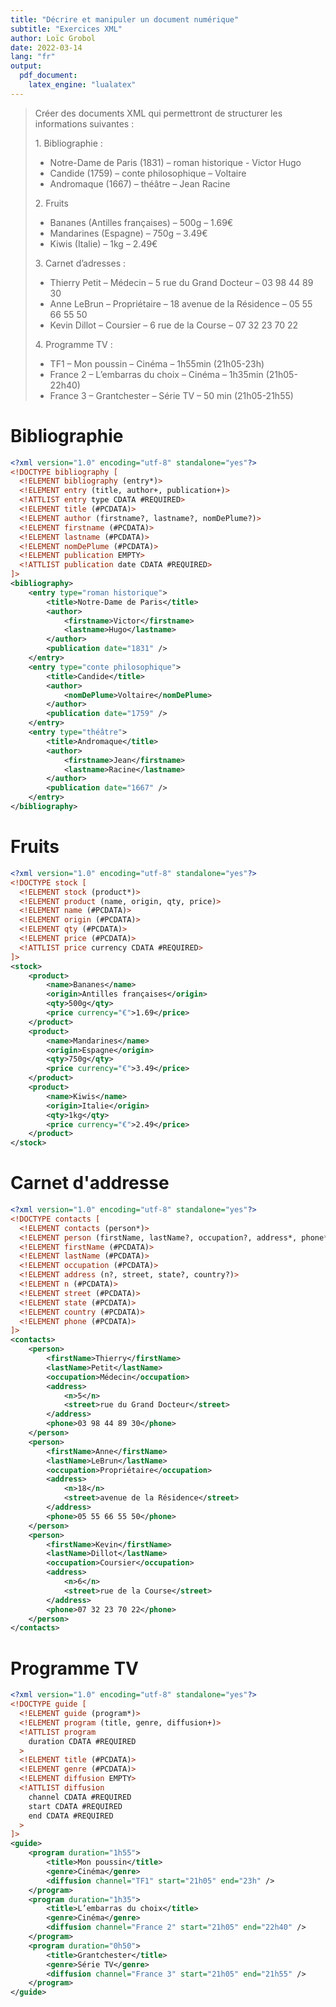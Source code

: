 ```yaml
---
title: "Décrire et manipuler un document numérique"
subtitle: "Exercices XML"
author: Loïc Grobol
date: 2022-03-14
lang: "fr"
output:
  pdf_document:
    latex_engine: "lualatex"
---
```


> Créer des documents XML qui permettront de structurer les informations suivantes :
>
> 1\. Bibliographie :
>
> - Notre-Dame de Paris (1831) – roman historique - Victor Hugo
> - Candide (1759) – conte philosophique – Voltaire
> - Andromaque (1667) – théâtre – Jean Racine
>
> 2\. Fruits
>
> - Bananes (Antilles françaises) – 500g – 1.69€
> - Mandarines (Espagne) – 750g – 3.49€
> - Kiwis (Italie) – 1kg – 2.49€
>
> 3\. Carnet d’adresses :
>
> - Thierry Petit – Médecin – 5 rue du Grand Docteur – 03 98 44 89 30
> - Anne LeBrun – Propriétaire – 18 avenue de la Résidence – 05 55 66 55 50
> - Kevin Dillot – Coursier – 6 rue de la Course – 07 32 23 70 22
>
> 4\. Programme TV :
>
> - TF1 – Mon poussin – Cinéma – 1h55min (21h05-23h)
> - France 2 – L’embarras du choix – Cinéma – 1h35min (21h05-22h40)
> - France 3 – Grantchester – Série TV – 50 min (21h05-21h55)

# Bibliographie

```xml
<?xml version="1.0" encoding="utf-8" standalone="yes"?>
<!DOCTYPE bibliography [
  <!ELEMENT bibliography (entry*)>
  <!ELEMENT entry (title, author+, publication+)>
  <!ATTLIST entry type CDATA #REQUIRED>
  <!ELEMENT title (#PCDATA)>
  <!ELEMENT author (firstname?, lastname?, nomDePlume?)>
  <!ELEMENT firstname (#PCDATA)>
  <!ELEMENT lastname (#PCDATA)>
  <!ELEMENT nomDePlume (#PCDATA)>
  <!ELEMENT publication EMPTY>
  <!ATTLIST publication date CDATA #REQUIRED>
]>
<bibliography>
    <entry type="roman historique">
        <title>Notre-Dame de Paris</title>
        <author>
            <firstname>Victor</firstname>
            <lastname>Hugo</lastname>
        </author>
        <publication date="1831" />
    </entry>
    <entry type="conte philosophique">
        <title>Candide</title>
        <author>
            <nomDePlume>Voltaire</nomDePlume>
        </author>
        <publication date="1759" />
    </entry>
    <entry type="théâtre">
        <title>Andromaque</title>
        <author>
            <firstname>Jean</firstname>
            <lastname>Racine</lastname>
        </author>
        <publication date="1667" />
    </entry>
</bibliography>
```

# Fruits

```xml
<?xml version="1.0" encoding="utf-8" standalone="yes"?>
<!DOCTYPE stock [
  <!ELEMENT stock (product*)>
  <!ELEMENT product (name, origin, qty, price)>
  <!ELEMENT name (#PCDATA)>
  <!ELEMENT origin (#PCDATA)>
  <!ELEMENT qty (#PCDATA)>
  <!ELEMENT price (#PCDATA)>
  <!ATTLIST price currency CDATA #REQUIRED>
]>
<stock>
    <product>
        <name>Bananes</name>
        <origin>Antilles françaises</origin>
        <qty>500g</qty>
        <price currency="€">1.69</price>
    </product>
    <product>
        <name>Mandarines</name>
        <origin>Espagne</origin>
        <qty>750g</qty>
        <price currency="€">3.49</price>
    </product>
    <product>
        <name>Kiwis</name>
        <origin>Italie</origin>
        <qty>1kg</qty>
        <price currency="€">2.49</price>
    </product>
</stock>
```

# Carnet d'addresse

```xml
<?xml version="1.0" encoding="utf-8" standalone="yes"?>
<!DOCTYPE contacts [
  <!ELEMENT contacts (person*)>
  <!ELEMENT person (firstName, lastName?, occupation?, address*, phone*)>
  <!ELEMENT firstName (#PCDATA)>
  <!ELEMENT lastName (#PCDATA)>
  <!ELEMENT occupation (#PCDATA)>
  <!ELEMENT address (n?, street, state?, country?)>
  <!ELEMENT n (#PCDATA)>
  <!ELEMENT street (#PCDATA)>
  <!ELEMENT state (#PCDATA)>
  <!ELEMENT country (#PCDATA)>
  <!ELEMENT phone (#PCDATA)>
]>
<contacts>
    <person>
        <firstName>Thierry</firstName>
        <lastName>Petit</lastName>
        <occupation>Médecin</occupation>
        <address>
            <n>5</n>
            <street>rue du Grand Docteur</street>
        </address>
        <phone>03 98 44 89 30</phone>
    </person>
    <person>
        <firstName>Anne</firstName>
        <lastName>LeBrun</lastName>
        <occupation>Propriétaire</occupation>
        <address>
            <n>18</n>
            <street>avenue de la Résidence</street>
        </address>
        <phone>05 55 66 55 50</phone>
    </person>
    <person>
        <firstName>Kevin</firstName>
        <lastName>Dillot</lastName>
        <occupation>Coursier</occupation>
        <address>
            <n>6</n>
            <street>rue de la Course</street>
        </address>
        <phone>07 32 23 70 22</phone>
    </person>
</contacts>
```

# Programme TV

```xml
<?xml version="1.0" encoding="utf-8" standalone="yes"?>
<!DOCTYPE guide [
  <!ELEMENT guide (program*)>
  <!ELEMENT program (title, genre, diffusion+)>
  <!ATTLIST program
    duration CDATA #REQUIRED
  >
  <!ELEMENT title (#PCDATA)>
  <!ELEMENT genre (#PCDATA)>
  <!ELEMENT diffusion EMPTY>
  <!ATTLIST diffusion
    channel CDATA #REQUIRED
    start CDATA #REQUIRED
    end CDATA #REQUIRED
  >
]>
<guide>
    <program duration="1h55">
        <title>Mon poussin</title>
        <genre>Cinéma</genre>
        <diffusion channel="TF1" start="21h05" end="23h" />
    </program>
    <program duration="1h35">
        <title>L’embarras du choix</title>
        <genre>Cinéma</genre>
        <diffusion channel="France 2" start="21h05" end="22h40" />
    </program>
    <program duration="0h50">
        <title>Grantchester</title>
        <genre>Série TV</genre>
        <diffusion channel="France 3" start="21h05" end="21h55" />
    </program>
</guide>
```
